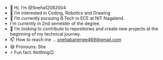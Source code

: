 - 👋 Hi, I’m @Sneha12082004
- 👀 I’m interested in Coding, Robotics and Drawing
- 🌱 I’m currently pursuing B.Tech in ECE at NIT Nagaland.
- I'm currently in 2nd semester of the degree.
- 💞️ I’m looking to contribute to repositories and create new projects at the beginning of my technical journey.
- 📫 How to reach me ... snehabanerjee469@gmail.com 
- 😄 Pronouns: She
- ⚡ Fun fact: Nothing😉

<!---
Sneha12082004/Sneha12082004 is a ✨ special ✨ repository because its `README.md` (this file) appears on your GitHub profile.
You can click the Preview link to take a look at your changes.
--->
